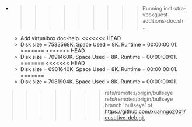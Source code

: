 * >>>>>>>>> Running inst-xtra-vboxguest-additions-doc.sh ...
  * Add virtualbox doc-help.
<<<<<<< HEAD
  * Disk size = 7533568K. Space Used = 8K. Runtime = 00:00:00:01.
=======
<<<<<<< HEAD
  * Disk size = 7091460K. Space Used = 8K. Runtime = 00:00:00:01.
=======
<<<<<<< HEAD
  * Disk size = 6901640K. Space Used = 8K. Runtime = 00:00:00:01.
=======
  * Disk size = 7081904K. Space Used = 8K. Runtime = 00:00:00:01.
>>>>>>> refs/remotes/origin/bullseye
>>>>>>> refs/remotes/origin/bullseye
>>>>>>> branch 'bullseye' of https://github.com/xuanngo2001/cust-live-deb.git
